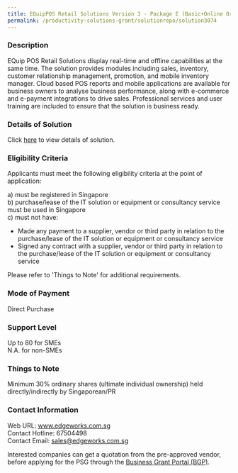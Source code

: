 ```yaml
---
title: EQuipPOS Retail Solutions Version 3 - Package E (Basic+Online Orders & Rewards App)
permalink: /productivity-solutions-grant/solutionrepo/solution3074
---
```


### Description

EQuip POS Retail Solutions display real-time and offline capabilities at the same time. The solution provides modules including sales, inventory, customer relationship management, promotion, and mobile inventory manager. Cloud based POS reports and mobile applications are available for business owners to analyse business performance, along with e-commerce and e-payment integrations to drive sales. Professional services and user training are included to ensure that the solution is business ready.

### Details of Solution

Click <a href='https://www.gobusiness.gov.sg/images/psg/Edgeworks_20220048_Desensitised_Annex_3_Part_56.pdf' target='_blank' rel='noopener'>here</a> to view details of solution.

### Eligibility Criteria

Applicants must meet the following eligibility criteria at the point of application:

a) must be registered in Singapore <br>
b) purchase/lease of the IT solution or equipment or consultancy service must be used in Singapore <br>
c) must not have:
- Made any payment to a supplier, vendor or third party in relation to the purchase/lease of the IT solution or equipment or consultancy service
- Signed any contract with a supplier, vendor or third party in relation to the purchase/lease of the IT solution or equipment or consultancy service

Please refer to 'Things to Note' for additional requirements.

### Mode of Payment
Direct Purchase

### Support Level
Up to 80 for SMEs <br>
N.A. for non-SMEs

### Things to Note
Minimum 30% ordinary shares (ultimate individual ownership) held directly/indirectly by Singaporean/PR

### Contact Information
Web URL: www.edgeworks.com.sg <br>Contact Hotline: 67504498 <br>Contact Email: sales@edgeworks.com.sg <br>

Interested companies can get a quotation from the pre-approved vendor, before applying for the PSG through the <a target='_blank' rel='noopener' href='https://www.businessgrants.gov.sg/'>Business Grant Portal (BGP)</a>.
